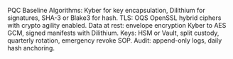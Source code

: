 PQC Baseline
Algorithms: Kyber for key encapsulation, Dilithium for signatures, SHA-3 or Blake3 for hash.
TLS: OQS OpenSSL hybrid ciphers with crypto agility enabled.
Data at rest: envelope encryption Kyber to AES GCM, signed manifests with Dilithium.
Keys: HSM or Vault, split custody, quarterly rotation, emergency revoke SOP.
Audit: append-only logs, daily hash anchoring.
